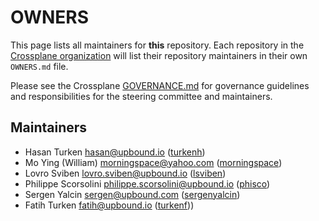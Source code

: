 # OWNERS

This page lists all maintainers for **this** repository. Each repository in the [Crossplane
organization](https://github.com/crossplane/) will list their repository maintainers in their own
`OWNERS.md` file.

Please see the Crossplane
[GOVERNANCE.md](https://github.com/crossplane/crossplane/blob/main/GOVERNANCE.md) for governance
guidelines and responsibilities for the steering committee and maintainers.

## Maintainers

* Hasan Turken <hasan@upbound.io> ([turkenh](https://github.com/turkenh))
* Mo Ying (William) <morningspace@yahoo.com> ([morningspace](https://github.com/morningspace))
* Lovro Sviben <lovro.sviben@upbound.io> ([lsviben](https://github.com/lsviben))
* Philippe Scorsolini <philippe.scorsolini@upbound.io> ([phisco](https://github.com/phisco))
* Sergen Yalcin <sergen@upbound.com> ([sergenyalcin](https://github.com/sergenyalcin))
* Fatih Turken <fatih@upbound.io> ([turkenf](https://github.com/turkenf)))
